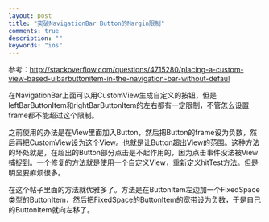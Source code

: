 ```yaml
---
layout: post
title: "突破NavigationBar Button的Margin限制"
comments: true
description: ""
keywords: "ios"
---
```



参考：<http://stackoverflow.com/questions/4715280/placing-a-custom-view-based-uibarbuttonitem-in-the-navigation-bar-without-defaul>

在NavigationBar上面可以用CustomView生成自定义的按钮，但是leftBarButtonItem和rightBarButtonItem的左右都有一定限制，不管怎么设置frame都不能超过这个限制。

之前使用的办法是在View里面加入Button，然后把Button的frame设为负数，然后再把CustomView设为这个View。也就是让Button超出View的范围。这种方法的坏处就是，在超出的Button部分点击是不起作用的，因为点击事件没法被View捕捉到。一个修复的方法就是使用一个自定义View，重新定义hitTest方法。但是明显要麻烦很多。

在这个帖子里面的方法就优雅多了。方法是在ButtonItem左边加一个FixedSpace类型的ButtonItem，然后把FixedSpace的ButtonItem的宽带设为负数，于是自己的ButtonItem就向左移了。
